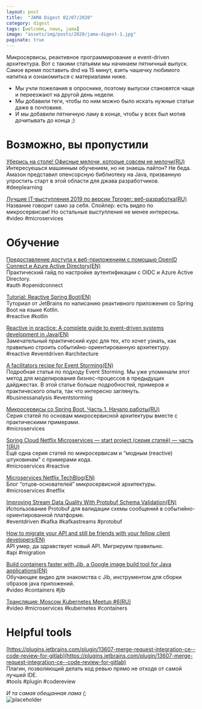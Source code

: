 ```yaml
---
layout: post
title:  "JAMA Digest 02/07/2020"
category: digest
tags: [welcome, news, jama]
image: "assets/img/posts/2020/jama-digest-1.jpg"
paginate: true
---
```

Микросервисы, реактивное программирование и event-driven архитектура. Вот с такими статьями мы начинаем пятничный выпуск. Самое время поставить dnd на 15 минут, взять чашечку любимого напитка и ознакомиться с материалами ниже.
*	Мы учли пожелания в опроснике, поэтому выпуски становятся чаще и переезжают на другой день недели. 
*	Мы добавили теги, чтобы по ним можно было искать нужные статьи даже в почтовике. 
*	И мы добавили пятничную ламу в конце, чтобы у всех был мотив дочитывать до конца ;)

# Возможно, вы пропустили

[Уберись на столе! Офисные мелочи, которые совсем не мелочи(RU)](https://habr.com/ru/company/ruvds/blog/481286/)  
Интересуешься машинным обучением, но не знаешь пайтон? Не беда. Амазон представил опенсорсную библиотеку на Java, призванную упростить старт в этой области для джава разработчиков.  
#deeplearning


[Лучшие IT-выступления 2019 по версии Tproger: веб-разработка(RU)](https://tproger.ru/video/web-dev-best-talks-2019/)  
Название говорит само за себя. Спойлер: есть видео по микросервисам! Но остальные выступления не менее интересны.  
#video #microservices  

# Обучение

[Предоставление доступа к веб-приложениям с помощью OpenID Connect и Azure Active Directory(EN)](https://docs.microsoft.com/ru-ru/azure/active-directory/develop/v1-protocols-openid-connect-code)    
Практический гайд по настройке аутентификации с OIDC и Azure Active Directory.  
#auth #openidconnect  

[Tutorial: Reactive Spring Boot(EN)](https://developer.ibm.com/series/reactive-in-practice/)    
Туториал от JetBrains по написанию реактивного приложения со Spring Boot на языке Kotlin.  
#reactive #kotlin  

[Reactive in practice: A complete guide to event-driven systems development in Java(EN)](https://blog.jetbrains.com/idea/2019/12/tutorial-reactive-spring-boot/?utm_source=email&utm_medium=referral&utm_campaign=intellij-idea&utm_content=link-blog-reactive-spring-boot-tutorial&mkt_tok=eyJpIjoiTURJMU5qWTJZbU14TTJZNSIsInQiOiJmdVhvMGVyb1pESjVNRVwvbmhcL1lNc01yaGVNY0F1VStqWDBqbjlYQlJPVHlKR2I5elZabVdcL3hQS2prVEM2QkpxSzIwUUtpXC82OXJodWhhWm9Fc1paQk1DNEV3d2dtNE1KdlpyVXFzV3hFbDVqUVlKVXFLYTFQWmhPRFkzc3BlQjYifQ%3D%3D)    
Замечательный практический курс для тех, кто хочет узнать, как правильно строить событийно-ориентированную архитектуру.  
#reactive #eventdriven #architecture  

[A facilitators recipe for Event Storming(EN)](https://medium.com/@springdo/a-facilitators-recipe-for-event-storming-941dcb38db0d)    
Подробная статья по подходу Event Storming. Мы уже упоминали этот метод для моделирования бизнес-процессов в предыдущих дайджестах. В этой статье больше подробностей, примеров и практического опыта, так что интересно заглянуть.  
#businessanalysis #eventstorming  

[Микросервисы со Spring Boot. Часть 1. Начало работы(RU)](https://m.habr.com/ru/post/484130/)  
Серия статей по основам микросервисной архитектуры вместе с практическими примерами.  
#microservices  

[Spring Cloud Netflix Microservices — start project (серия статей) — часть 1(RU)](https://medium.com/@kirill.sereda/spring-cloud-netflix-microservices-start-project-%D1%81%D0%B5%D1%80%D0%B8%D1%8F-%D1%81%D1%82%D0%B0%D1%82%D0%B5%D0%B9-%D1%87%D0%B0%D1%81%D1%82%D1%8C-1-7a892ad5f16)  
Ещё одна серия статей по микросервисам и “модным (reactive) штуковинам” с примерами кода.  
#microservices #reactive  

[Microservices Netflix TechBlog(EN)](https://netflixtechblog.com/tagged/microservices)  
Блог “отцов-основателей” микросервисной архитектуры.  
#microservices #netflix  

[Improving Stream Data Quality With Protobuf Schema Validation(EN)](https://deliveroo.engineering/2019/02/05/improving-stream-data-quality-with-protobuf-schema-validation.html)  
Использование Protobuf для валидации схемы сообщений в событийно-ориентированной платформе.  
#eventdriven #kafka #kafkastreams #protobuf  

[How to migrate your API and still be friends with your fellow client developers(EN)](https://deliveroo.engineering/2018/03/21/smooth-migrations.html)  
API умер, да здравствует новый API. Мигрируем правильно.  
#api #migration  

[Build containers faster with Jib, a Google image build tool for Java applications(EN)](https://www.youtube.com/watch?v=H6gR_Cv4yWI)  
Обучающее видео для знакомства с Jib, инструментом для сборки образов java приложений.  
#video #containers #jib  

[Трансляция: Moscow Kubernetes Meetup #6(RU)](https://habr.com/ru/company/acronis/blog/469555/)  
#video #microservices #kubernetes #containers  

# Helpful tools

[https://plugins.jetbrains.com/plugin/13607-merge-request-integration-ce--code-review-for-gitlab](https://plugins.jetbrains.com/plugin/13607-merge-request-integration-ce--code-review-for-gitlab)  
Плагин, позволяющий делать код ревью прямо не отходя от самой лучшей IDE.  
#tools #plugin #codereview  


*И та самая обещанная лама (;*  
![placeholder](https://i.giphy.com/media/vIqU5gwdCPKO4/source.gif)



